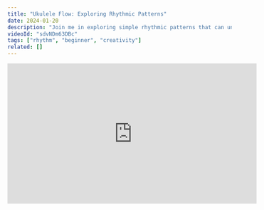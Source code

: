 ```yaml
---
title: "Ukulele Flow: Exploring Rhythmic Patterns"
date: 2024-01-20
description: "Join me in exploring simple rhythmic patterns that can unlock your creative potential on the ukulele."
videoId: "sdvNDm63DBc"
tags: ["rhythm", "beginner", "creativity"]
related: []
---
```



<iframe width="560" height="315" src="https://www.youtube.com/embed/sdvNDm63DBc" title="YouTube video player" frameborder="0" allow="accelerometer; autoplay; clipboard-write; encrypted-media; gyroscope; picture-in-picture" allowfullscreen></iframe>